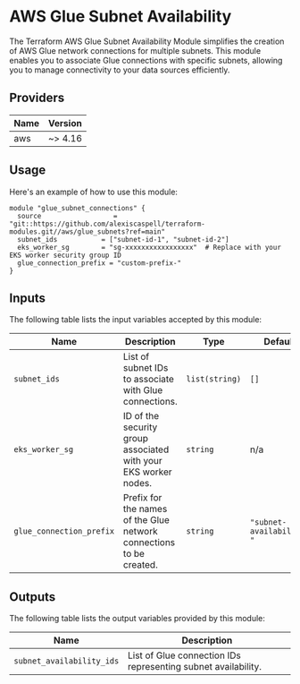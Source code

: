 # AWS Glue Subnet Availability

The Terraform AWS Glue Subnet Availability Module simplifies the creation of AWS Glue network connections for multiple subnets. This module enables you to associate Glue connections with specific subnets, allowing you to manage connectivity to your data sources efficiently.

## Providers

| Name | Version |
|------|---------|
| aws  | ~> 4.16 |

## Usage

Here's an example of how to use this module:

```hcl
module "glue_subnet_connections" {
  source                  = "git::https://github.com/alexiscaspell/terraform-modules.git//aws/glue_subnets?ref=main"
  subnet_ids           = ["subnet-id-1", "subnet-id-2"]
  eks_worker_sg        = "sg-xxxxxxxxxxxxxxxxx"  # Replace with your EKS worker security group ID
  glue_connection_prefix = "custom-prefix-"
}
```

## Inputs

The following table lists the input variables accepted by this module:

| Name                   | Description                                                                                               | Type              | Default                  | Required |
|------------------------|-----------------------------------------------------------------------------------------------------------|-------------------|--------------------------|:--------:|
| `subnet_ids`           | List of subnet IDs to associate with Glue connections.                                                      | `list(string)`    | `[]`                     | yes      |
| `eks_worker_sg`        | ID of the security group associated with your EKS worker nodes.                                             | `string`          | n/a                      | yes      |
| `glue_connection_prefix`| Prefix for the names of the Glue network connections to be created.                                       | `string`          | `"subnet-availability-"` | no       |

## Outputs

The following table lists the output variables provided by this module:

| Name                       | Description                                                  |
|----------------------------|--------------------------------------------------------------|
| `subnet_availability_ids`  | List of Glue connection IDs representing subnet availability. |
